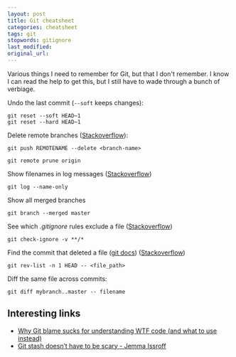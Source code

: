 ```yaml
---
layout: post
title: Git cheatsheet
categories: cheatsheet
tags: git
stopwords: gitignore
last_modified:
original_url:
---
```


Various things I need to remember for Git, but that I don't remember. I know I can read the help to get this, but I still have to wade through a bunch of verbiage.

<!--more-->

Undo the last commit (`--soft` keeps changes):

    git reset --soft HEAD~1
    git reset --hard HEAD~1

Delete remote branches ([Stackoverflow](https://stackoverflow.com/q/2003505/2766176)):

    git push REMOTENAME --delete <branch-name>

    git remote prune origin

Show filenames in log messages ([Stackoverflow](https://stackoverflow.com/a/1230094/2766176))

    git log --name-only

Show all merged branches

    git branch --merged master

See which _.gitignore_ rules exclude a file ([Stackoverflow](https://stackoverflow.com/a/467053/2766176))

    git check-ignore -v **/*

Find the commit that deleted a file ([git docs](https://git-scm.com/docs/git-check-ignore)) ([Stackoverflow](https://stackoverflow.com/a/1113140/2766176))

    git rev-list -n 1 HEAD -- <file_path>

Diff the same file across commits:

    git diff mybranch..master -- filename

## Interesting links

* [Why Git blame sucks for understanding WTF code (and what to use instead)](https://tekin.co.uk/2020/11/patterns-for-searching-git-revision-histories)
* [Git stash doesn’t have to be scary - Jemma Issroff](https://jemma.dev/blog/git-stash)

